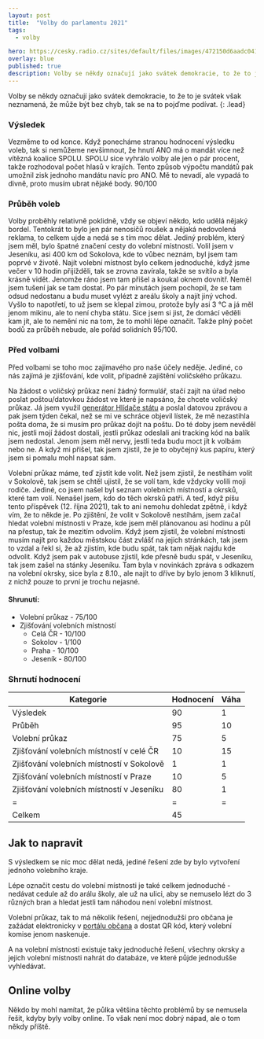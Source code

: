 ```yaml
---
layout: post
title:  "Volby do parlamentu 2021"
tags:
  - volby

hero: https://cesky.radio.cz/sites/default/files/images/472150d6aadc041a671c59db6e3f2160.png?timestamp=1631612229 #https://source.unsplash.com/collection/430471/
overlay: blue
published: true
description: Volby se někdy označují jako svátek demokracie, to že to je svátek však neznamená, že může být bez chyb, tak se na to pojďme podívat.
---
```


Volby se někdy označují jako svátek demokracie, to že to je svátek však neznamená, že může být bez chyb, tak se na to pojďme podívat.
{: .lead}

### Výsledek
<!--break-->
Vezměme to od konce. Když ponecháme stranou hodnocení výsledku voleb, tak si nemůžeme nevšimnout, že hnutí ANO má o mandát více než vítězná koalice SPOLU. SPOLU sice vyhrálo volby ale jen o pár procent, takže rozhodoval počet hlasů v krajích. Tento způsob výpočtu mandátů pak umožnil zisk jednoho mandátu navíc pro ANO. Mě to nevadí, ale vypadá to divně, proto musím ubrat nějaké body. 90/100

### Průběh voleb
Volby proběhly relativně poklidně, vždy se objeví někdo, kdo udělá nějaký bordel. Tentokrát to bylo jen pár nenosičů roušek a nějaká nedovolená reklama, to celkem ujde a nedá se s tím moc dělat. Jediný problém, který jsem měl, bylo špatné značení cesty do volební místnosti. Volil jsem v Jeseníku, asi 400 km od Sokolova, kde to vůbec neznám, byl jsem tam poprvé v životě. Najít volební místnost bylo celkem jednoduché, když jsme večer v 10 hodin přijížděli, tak se zrovna zavírala, takže se svítilo a byla krásně vidět. Jenomže ráno jsem tam přišel a koukal oknem dovnitř. Neměl jsem tušení jak se tam dostat. Po pár minutách jsem pochopil, že se tam odsud nedostanu a budu muset vylézt z areálu školy a najít jiný vchod. Vyšlo to napotřetí, to už jsem se klepal zimou, protože byly asi 3 °C a já měl jenom mikinu, ale to není chyba státu. Sice jsem si jist, že domácí věděli kam jít, ale to nemění nic na tom, že to mohli lépe označit. Takže plný počet bodů za průběh nebude, ale pořád solidních 95/100.

### Před volbami
Před volbami se toho moc zajímavého pro naše účely neděje. Jediné, co nás zajímá je zjišťování, kde volit, případně zajištění voličského průkazu.

Na žádost o voličský průkaz není žádný formulář, stačí zajít na úřad nebo poslat poštou/datovkou žádost ve které je napsáno, že chcete voličský průkaz. Já jsem využil [generátor Hlídače státu](https://volby.hlidacstatu.cz/) a poslal datovou zprávou a pak jsem týden čekal, než se mi ve schráce objevil lístek, že mě nezastihla pošta doma, že si musím pro průkaz dojít na poštu. Do té doby jsem nevěděl nic, jestli mojí žádost dostali, jestli průkaz odeslali ani tracking kód na balík jsem nedostal. Jenom jsem měl nervy, jestli teda budu moct jít k volbám nebo ne. A když mi přišel, tak jsem zjistil, že je to obyčejný kus papíru, který jsem si pomalu mohl napsat sám.

Volební průkaz máme, teď zjistit kde volit. Než jsem zjistil, že nestíhám volit v Sokolově, tak jsem se chtěl ujistil, že se volí tam, kde vždycky volili moji rodiče. Jediné, co jsem našel byl seznam volebních místností a okrsků, které tam volí. Nenašel jsem, kdo do těch okrsků patří. A teď, když píšu tento příspěvek (12. října 2021), tak to ani nemohu dohledat zpětně, i když vím, že to někde je. Po zjištění, že volit v Sokolově nestíhám, jsem začal hledat volební místnosti v Praze, kde jsem měl plánovanou asi hodinu a půl na přestup, tak že mezitím odvolím. Když jsem zjistil, že volební místnosti musím najít pro každou městskou část zvlášť na jejich stránkách, tak jsem to vzdal a řekl si, že až zjistím, kde budu spát, tak tam nějak najdu kde odvolit. Když jsem pak v autobuse zjistil, kde přesně budu spát, v Jeseníku, tak jsem zašel na stánky Jeseníku. Tam byla v novinkách zpráva s odkazem na volební okrsky, sice byla z 8.10., ale najít to dříve by bylo jenom 3 kliknutí, z nichž pouze to první je trochu nejasné.

#### Shrunutí:
* Volební průkaz - 75/100
* Zjišťování volebních místností
	* Celá ČR - 10/100
	* Sokolov - 1/100
	* Praha - 10/100
	* Jeseník - 80/100

### Shrnutí hodnocení

| Kategorie                                 | Hodnocení | Váha |
| ----------------------------------------- | --------- | ---- |
| Výsledek                                  | 90        | 1    |
| Průběh                                    | 95        | 10   |
| Volební průkaz                            | 75        | 5    |
| Zjišťování volebních místností v celé ČR  | 10        | 15   |
| Zjišťování volebních místností v Sokolově | 1         | 1    |
| Zjišťování volebních místností v Praze    | 10        | 5    |
| Zjišťování volebních místností v Jeseníku | 80        | 1    |
| =                                         | =         | =    |
| Celkem                                    | 45        |      |


## Jak to napravit

S výsledkem se nic moc dělat nedá, jediné řešení zde by bylo vytvoření jednoho volebního kraje.

Lépe označit cestu do volební místnosti je také celkem jednoduché - nedávat cedule až do arálu školy, ale už na ulici, aby se nemuselo lézt do 3 různých bran a hledat jestli tam náhodou není volební místnost.

Volební průkaz, tak to má několik řešení, nejjednodužší pro občana je zažádat elektronicky v [portálu občana](https://obcan.portal.gov.cz) a dostat QR kód, který volební komise jenom naskenuje.

A na volební místnosti existuje taky jednoduché řešení, všechny okrsky a jejich volební místnosti nahrát do databáze, ve které půjde jednodušše vyhledávat.

## Online volby

Někdo by mohl namítat, že půlka většina těchto problémů by se nemusela řešit, kdyby byly volby online. To však není moc dobrý nápad, ale o tom někdy příště.